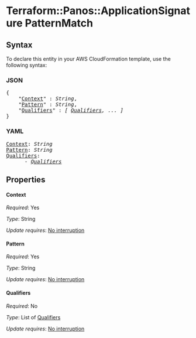 # Terraform::Panos::ApplicationSignature PatternMatch

## Syntax

To declare this entity in your AWS CloudFormation template, use the following syntax:

### JSON

<pre>
{
    "<a href="#context" title="Context">Context</a>" : <i>String</i>,
    "<a href="#pattern" title="Pattern">Pattern</a>" : <i>String</i>,
    "<a href="#qualifiers" title="Qualifiers">Qualifiers</a>" : <i>[ <a href="patternmatch-qualifiers.md">Qualifiers</a>, ... ]</i>
}
</pre>

### YAML

<pre>
<a href="#context" title="Context">Context</a>: <i>String</i>
<a href="#pattern" title="Pattern">Pattern</a>: <i>String</i>
<a href="#qualifiers" title="Qualifiers">Qualifiers</a>: <i>
      - <a href="patternmatch-qualifiers.md">Qualifiers</a></i>
</pre>

## Properties

#### Context

_Required_: Yes

_Type_: String

_Update requires_: [No interruption](https://docs.aws.amazon.com/AWSCloudFormation/latest/UserGuide/using-cfn-updating-stacks-update-behaviors.html#update-no-interrupt)

#### Pattern

_Required_: Yes

_Type_: String

_Update requires_: [No interruption](https://docs.aws.amazon.com/AWSCloudFormation/latest/UserGuide/using-cfn-updating-stacks-update-behaviors.html#update-no-interrupt)

#### Qualifiers

_Required_: No

_Type_: List of <a href="patternmatch-qualifiers.md">Qualifiers</a>

_Update requires_: [No interruption](https://docs.aws.amazon.com/AWSCloudFormation/latest/UserGuide/using-cfn-updating-stacks-update-behaviors.html#update-no-interrupt)

